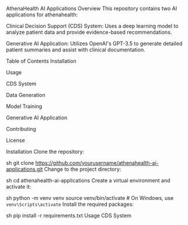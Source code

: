 
AthenaHealth AI Applications
Overview
This repository contains two AI applications for athenahealth:

Clinical Decision Support (CDS) System: Uses a deep learning model to analyze patient data and provide evidence-based recommendations.

Generative AI Application: Utilizes OpenAI's GPT-3.5 to generate detailed patient summaries and assist with clinical documentation.

Table of Contents
Installation

Usage

CDS System

Data Generation

Model Training

Generative AI Application

Contributing

License

Installation
Clone the repository:

sh
git clone https://github.com/yourusername/athenahealth-ai-applications.git
Change to the project directory:

sh
cd athenahealth-ai-applications
Create a virtual environment and activate it:

sh
python -m venv venv
source venv/bin/activate  # On Windows, use `venv\Scripts\activate`
Install the required packages:

sh
pip install -r requirements.txt
Usage
CDS System
